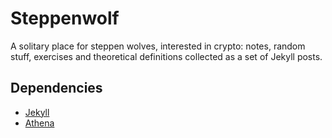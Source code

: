 # Steppenwolf

A solitary place for steppen wolves, interested in crypto: notes, random stuff, exercises and theoretical definitions collected as a set of Jekyll posts.

## Dependencies

- [Jekyll](https://jekyllrb.com/)
- [Athena](https://github.com/broccolini/athena)
